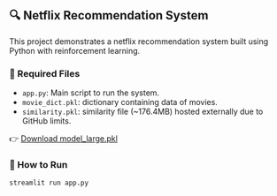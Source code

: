 ## 🔍 Netflix Recommendation System

This project demonstrates a netflix recommendation system built using Python with reinforcement learning.

### 📁 Required Files
- `app.py`: Main script to run the system.
- `movie_dict.pkl`: dictionary containing data of movies.
- `similarity.pkl`: similarity file (~176.4MB) hosted externally due to GitHub limits.

👉 [Download model_large.pkl](https://drive.google.com/drive/folders/1aVX69TaR9g0t2jDdeZVWVAwxx0rqJdA2)

### 🚀 How to Run
```bash
streamlit run app.py
